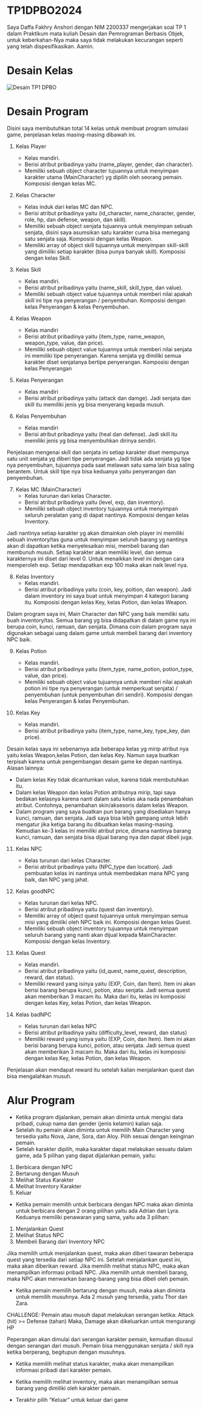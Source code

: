 # TP1DPBO2024

Saya Daffa Fakhry Anshori dengan NIM 2200337 mengerjakan soal TP 1 dalam Praktikum mata kuliah Desain dan Pemrograman Berbasis Objek, 
untuk keberkahan-Nya maka saya tidak melakukan kecurangan seperti yang telah dispesifikasikan. Aamin.

# Desain Kelas
![Desain TP1 DPBO](https://github.com/daffahag123/TP1DPBO2024/assets/135239333/095c91cd-d296-4e1f-aad2-da6408c13b4a)

# Desain Program
Disini saya membutuhkan total 14 kelas untuk membuat program simulasi game, penjelasan kelas masing-masing dibawah ini.
1.	Kelas Player
    - Kelas mandiri.
    - Berisi atribut pribadinya yaitu (name_player, gender, dan character).
    - Memiliki sebuah object character tujuannya untuk menyimpan karakter utama (MainCharacter) yg dipilih oleh seorang pemain. Komposisi dengan kelas MC.
     
2.	Kelas Character
    - Kelas induk dari kelas MC dan NPC.
    - Berisi atribut pribadinya yaitu (id_character, name_character, gender, role, hp, dan defense, weapon, dan skill).
    - Memiliki sebuah object senjata tujuannya untuk menyimpan sebuah senjata, disini saya asumsikan satu karakter cuma bisa memegang satu senjata saja. Komposisi dengan kelas Weapon.
    - Memiliki array of object skill tujuannya untuk menyimpan skill-skill yang dimiliki setiap karakter (bisa punya banyak skill). Komposisi dengan kelas Skill.
     
3.	Kelas Skill
    - Kelas mandiri.
    - Berisi atribut pribadinya yaitu (name_skill, skill_type, dan value).
    - Memiliki sebuah object value tujuannya untuk memberi nilai apakah skill ini tipe nya penyerangan / penyembuhan. Komposisi dengan kelas Penyerangan & kelas Penyembuhan.
     
4.	Kelas Weapon
    - Kelas mandiri
    - Berisi atribut pribadinya yaitu (item_type, name_weapon, weapon_type, value, dan price).
    - Memiliki sebuah object value tujuannya untuk memberi nilai senjata ini memiliki tipe penyerangan. Karena senjata yg dimiliki semua karakter diset senjatanya bertipe penyerangan. Komposisi dengan kelas Penyerangan
     
5.	Kelas Penyerangan
    - Kelas mandiri
    - Berisi atribut pribadinya yaitu (attack dan damge). Jadi senjata dan skill itu memiliki jenis yg bisa menyerang kepada musuh.
     
6.	Kelas Penyembuhan
    - Kelas mandiri
    - Berisi atribut pribadinya yaitu (heal dan defense). Jadi skill itu memiliki jenis yg bisa menyembuhkan dirinya sendiri.
  
Penjelasan mengenai skill dan senjata ini setiap karakter diset mempunya satu unit senjata yg diberi tipe penyerangan. Jadi tidak ada senjata yg tipe nya penyembuhan, tujuannya pada saat melawan satu sama lain bisa saling berantem. Untuk skill tipe nya bisa keduanya yaitu penyerangan dan penyembuhan.

7.	Kelas MC (MainCharacter)
    - Kelas turunan dari kelas Character.
    - Berisi atribut pribadinya yaitu (level, exp, dan inventory).
    - Memiliki sebuah object inventory tujuannya untuk menyimpan seluruh peralatan yang di dapat nantinya. Komposisi dengan kelas Inventory.
     
Jadi nantinya setiap karakter yg akan dimainkan oleh player ini memiliki sebuah inventory/tas guna untuk menyimpan seluruh barang yg nantinya akan di dapatkan ketika menyelesaikan misi, membeli barang dan membunuh musuh. Setiap karakter akan memiliki level, dan semua karakternya ini diset dari level 0. Untuk menaikkan level ini dengan cara memperoleh exp. Setiap mendapatkan exp 100 maka akan naik level nya.

8.	Kelas Inventory
    - Kelas mandiri.
    - Berisi atribut pribadinya yaitu (coin, key, poition, dan weapon). Jadi dalam inventory ini saya buat untuk menyimpan 4 kategori barang itu. Komposisi dengan kelas Key, kelas Potion, dan kelas Weapon.

Dalam program saya ini, Main Character dan NPC yang baik memiliki satu buah inventory/tas. Semua barang yg bisa didapatkan di dalam game nya ini berupa coin, kunci, ramuan, dan senjata. Dimana coin dalam program saya digunakan sebagai uang dalam game untuk membeli barang dari inventory NPC baik.

9.	Kelas Potion
    - Kelas mandiri.
    - Berisi atribut pribadinya yaitu (item_type, name_potion, potion_type, value, dan price).
    - Memiliki sebuah object value tujuannya untuk memberi nilai apakah potion ini tipe nya penyerangan (untuk memperkuat senjata) / penyembuhan (untuk penyembuhan diri sendiri). Komposisi dengan kelas Penyerangan & kelas Penyembuhan.

10. Kelas Key
    - Kelas mandiri.
    - Berisi atribut pribadinya yaitu (item_type, name_key, type_key, dan price).
      
Desain kelas saya ini sebenarnya ada beberapa kelas yg mirip atribut nya yaitu kelas Weapon,kelas Potion, dan kelas Key. Namun saya buatkan terpisah karena untuk pengembangan desain game ke depan nantinya. Alasan lainnya:
- Dalam kelas Key tidak dicantumkan value, karena tidak membutuhkan itu.
- Dalam kelas Weapon dan kelas Potion atributnya mirip, tapi saya bedakan kelasnya karena nanti dalam satu kelas aka nada penambahan atribut. Contohnya, penambahan skin/aksesoris dalam kelas Weapon.
- Dalam program yang saya buatkan pun barang yang disediakan hanya kunci, ramuan, dan senjata. Jadi saya bisa lebih gampang untuk lebih mengatur jika ketiga barang itu dibuatkan kelas masing-masing.
Kemudian ke-3 kelas ini memiliki atribut price, dimana nantinya barang kunci, ramuan, dan senjata bisa dijual barang nya dan dapat dibeli juga. 

11. Kelas NPC
    - Kelas turunan dari kelas Character.
    - Berisi atribut pribadinya yaitu (NPC_type dan location). Jadi pembuatan kelas ini nantinya untuk membedakan mana NPC yang baik, dan NPC yang jahat.

12. Kelas goodNPC
    - Kelas turunan dari kelas NPC.
    - Berisi atribut pribadinya yaitu (quest dan inventory).
    - Memiliki array of object quest tujuannya untuk menyimpan semua misi yang dimiliki oleh NPC baik ini. Komposisi dengan kelas Quest.
    - Memiliki sebuah object inventory tujuannya untuk menyimpan seluruh barang yang nanti akan dijual kepada MainCharacter. Komposisi dengan kelas Inventory.
      
13. Kelas Quest
    - Kelas mandiri.
    - Berisi atribut pribadinya yaitu (id_quest, name_quest, description, reward, dan status).
    - Memiliki reward yang isinya yaitu (EXP, Coin, dan Item). Item ini akan berisi barang berupa kunci, potion, atau senjata. Jadi semua quest akan memberikan 3 macam itu. Maka dari itu, kelas ini komposisi dengan kelas Key, kelas Potion, dan kelas Weapon.
      
14. Kelas badNPC
    - Kelas turunan dari kelas NPC
    - Berisi atribut pribadinya yaitu (difficulty_level, reward, dan status)
    - Memiliki reward yang isinya yaitu (EXP, Coin, dan Item). Item ini akan berisi barang berupa kunci, potion, atau senjata. Jadi semua quest akan memberikan 3 macam itu. Maka dari itu, kelas ini komposisi dengan kelas Key, kelas Potion, dan kelas Weapon.
      
Penjelasan akan mendapat reward itu setelah kalian menjalankan quest dan bisa mengalahkan musuh.

# Alur Program
-	Ketika program dijalankan, pemain akan diminta untuk mengisi data pribadi, cukup nama dan gender (jenis kelamin) kalian saja.
-	Setelah itu pemain akan diminta untuk memilih Main Character yang tersedia yaitu Nova, Jane, Sora, dan Aloy. Pilih sesuai dengan keinginan pemain.
-	Setelah karakter dipilih, maka karakter dapat melakukan sesuatu dalam game, ada 5 pilihan yang dapat dijalankan pemain, yaitu:
1.	Berbicara dengan NPC
2.	Bertarung dengan Musuh
3.	Melihat Status Karakter
4.	Melihat Inventory Karakter
5.	Keluar

-	Ketika pemain memilih untuk berbicara dengan NPC maka akan diminta untuk berbicara dengan 2 orang pilihan yaitu ada Adrian dan Lyra. Keduanya memiliki penawaran yang sama, yaitu ada 3 pilihan:
1.	Menjalankan Quest
2.	Melihat Status NPC
3.	Membeli Barang dari Inventory NPC

Jika memilih untuk menjalankan quest, maka akan diberi tawaran beberapa quest yang tersedia dari setiap NPC ini. Setelah menjalankan quest ini, maka akan diberikan reward.
Jika memilih melihat status NPC, maka akan menampilkan informasi pribadi NPC.
Jika memilih untuk membeli barang, maka NPC akan menwarkan barang-barang yang bisa dibeli oleh pemain.

-	Ketika pemain memilih bertarung dengan musuh, maka akan diminta untuk memilih musuhnya. Ada 2 musuh yang tersedia, yaitu Thor dan Zara. 

CHALLENGE:
Pemain atau musuh dapat melakukan serangan ketika:
Attack (hit) >= Defense (tahan)
Maka, Damage akan dikeluarkan untuk mengurangi HP

Peperangan akan dimulai dari serangan karakter pemain, kemudian disusul dengan serangan dari musuh. Pemain bisa menggunakan senjata / skill nya ketika berperang, begitupun dengan musuhnya.

-	Ketika memilih melihat status karakter, maka akan menampilkan informasi pribadi dari karakter pemain.

-	Ketika memilih melihat inventory, maka akan menampilkan semua barang yang dimiliki oleh karakter pemain.

-	Terakhir pilih “Keluar” untuk keluar dari game

